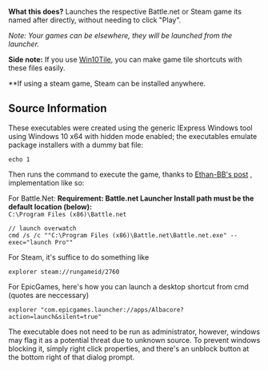 <b>What this does?</b> Launches the respective Battle.net or Steam game its named after directly, without needing to click "Play".



*Note: Your games can be elsewhere, they will be launched from the launcher.*

<b>Side note:</b> If you use <a href="https://forum.xda-developers.com/windows-10/development/win10tile-native-custom-windows-10-t3248677">Win10Tile</a>, you can make game tile shortcuts with these files easily.

**If using a steam game, Steam can be installed anywhere.

## Source Information

These executables were created using the generic IExpress Windows tool using Windows 10 x64 with hidden mode enabled; the executables emulate package installers with a dummy bat file:
```
echo 1
```

Then runs the command to execute the game, thanks to <a href="https://github.com/dafzor/bnetlauncher/issues/22#issuecomment-399788430">Ethan-BB's post</a> , implementation like so:

For Battle.Net: 
**Requirement: Battle.net Launcher Install path must be the default location (below):**<br />
```C:\Program Files (x86)\Battle.net```
```
// launch overwatch
cmd /s /c ""C:\Program Files (x86)\Battle.net\Battle.net.exe" --exec="launch Pro""
```

For Steam, it's suffice to do something like
```launch x
explorer steam://rungameid/2760
```

For EpicGames, here's how you can launch a desktop shortcut from cmd (quotes are neccessary)
```
explorer "com.epicgames.launcher://apps/Albacore?action=launch&silent=true"
```

The executable does not need to be run as administrator, however, windows may flag it as a potential threat due to unknown source. To prevent windows blocking it, simply right click properties, and there's an unblock button at the bottom right of that dialog prompt.
